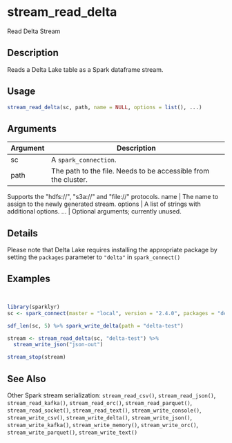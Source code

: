 # stream_read_delta


Read Delta Stream




## Description

Reads a Delta Lake table as a Spark dataframe stream.





## Usage
```r
stream_read_delta(sc, path, name = NULL, options = list(), ...)
```




## Arguments


Argument      |Description
------------- |----------------
sc | A ``spark_connection``.
path | The path to the file. Needs to be accessible from the cluster.
Supports the "hdfs://", "s3a://" and "file://" protocols.
name | The name to assign to the newly generated stream.
options | A list of strings with additional options.
... | Optional arguments; currently unused.




## Details

Please note that Delta Lake requires installing the appropriate
package by setting the ``packages`` parameter to ``"delta"`` in ``spark_connect()``






## Examples

```r


library(sparklyr)
sc <- spark_connect(master = "local", version = "2.4.0", packages = "delta")

sdf_len(sc, 5) %>% spark_write_delta(path = "delta-test")

stream <- stream_read_delta(sc, "delta-test") %>%
  stream_write_json("json-out")

stream_stop(stream)

```






## See Also

Other Spark stream serialization: 
`stream_read_csv()`,
`stream_read_json()`,
`stream_read_kafka()`,
`stream_read_orc()`,
`stream_read_parquet()`,
`stream_read_socket()`,
`stream_read_text()`,
`stream_write_console()`,
`stream_write_csv()`,
`stream_write_delta()`,
`stream_write_json()`,
`stream_write_kafka()`,
`stream_write_memory()`,
`stream_write_orc()`,
`stream_write_parquet()`,
`stream_write_text()`




